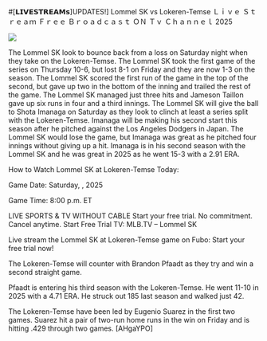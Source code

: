 #[𝗟𝗜𝗩𝗘𝗦𝗧𝗥𝗘𝗔𝗠𝘀]UPDATES!] Lommel SK vs Lokeren-Temse Ｌｉｖｅ Ｓｔｒｅａｍ Ｆｒｅｅ Ｂｒｏａｄｃａｓｔ ＯＮ Ｔｖ Ｃｈａｎｎｅｌ  2025  
  
  
[![](https://i.imgur.com/qSNzIqt.png)](https://movie.rssnews.media/tNYJHYHEr.php)  
  
The Lommel SK look to bounce back from a loss on Saturday night when they take on the Lokeren-Temse. The Lommel SK took the first game of the series on Thursday 10-6, but lost 8-1 on Friday and they are now 1-3 on the season. The Lommel SK scored the first run of the game in the top of the second, but gave up two in the bottom of the inning and trailed the rest of the game. The Lommel SK managed just three hits and Jameson Taillon gave up six runs in four and a third innings. The Lommel SK will give the ball to Shota Imanaga on Saturday as they look to clinch at least a series split with the Lokeren-Temse. Imanaga will be making his second start this season after he pitched against the Los Angeles Dodgers in Japan. The Lommel SK would lose the game, but Imanaga was great as he pitched four innings without giving up a hit. Imanaga is in his second season with the Lommel SK and he was great in 2025 as he went 15-3 with a 2.91 ERA.

How to Watch Lommel SK at Lokeren-Temse Today:

Game Date: Saturday, , 2025

Game Time: 8:00 p.m. ET

LIVE SPORTS & TV WITHOUT CABLE
Start your free trial. No commitment. Cancel anytime.
Start Free Trial
TV: MLB.TV – Lommel SK

Live stream the Lommel SK at Lokeren-Temse game on Fubo: Start your free trial now!

The Lokeren-Temse will counter with Brandon Pfaadt as they try and win a second straight game.

Pfaadt is entering his third season with the Lokeren-Temse. He went 11-10 in 2025 with a 4.71 ERA. He struck out 185 last season and walked just 42.

The Lokeren-Temse have been led by Eugenio Suarez in the first two games. Suarez hit a pair of two-run home runs in the win on Friday and is hitting .429 through two games. [AHgaYPO]